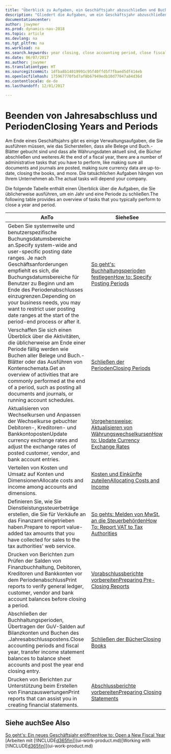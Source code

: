 ```yaml
---
title: "Überblick zu Aufgaben, ein Geschäftsjahr abzuschließen und Buchhaltungsperioden"
description: "Gliedert die Aufgaben, um ein Geschäftsjahr abzuschließen oder Buchhaltungsperiode, beispielsweise der Belege und die Buch.-Blätter sind vergewissernd gebucht überprüfend und Bankguthaben."
documentationcenter: 
author: jswymer
ms.prod: dynamics-nav-2018
ms.topic: article
ms.devlang: na
ms.tgt_pltfrm: na
ms.workload: na
ms.search.keywords: year closing, close accounting period, close fiscal year, bank account detailed trial balance
ms.date: 06/07/2017
ms.author: jswymer
ms.translationtype: HT
ms.sourcegitcommit: 1dfba8b14019991c95f40ffd5f7fbaed5df414eb
ms.openlocfilehash: 175967770fbd7af8b67949edb10d77047a84d36d
ms.contentlocale: de-de
ms.lasthandoff: 12/01/2017

---
```

# <a name="closing-years-and-periods"></a><span data-ttu-id="f0dc6-103">Beenden von Jahresabschluss und Perioden</span><span class="sxs-lookup"><span data-stu-id="f0dc6-103">Closing Years and Periods</span></span>
<span data-ttu-id="f0dc6-104">Am Ende eines Geschäftsjahrs gibt es einige Verwaltungsaufgaben, die Sie ausführen müssen, wie das Sicherstellen, dass alle Belege und Buch.-Blätter gebucht sind und dass alle Währungsdaten aktuell sind, die Bücher abschließen und weiteres.</span><span class="sxs-lookup"><span data-stu-id="f0dc6-104">At the end of a fiscal year, there are a number of administrative tasks that you have to perform, like making sure all documents and journals are posted, making sure currency data are up-to-date, closing the books, and more.</span></span> <span data-ttu-id="f0dc6-105">Die tatsächlichen Aufgaben hängen von Ihrem Unternehmen ab.</span><span class="sxs-lookup"><span data-stu-id="f0dc6-105">The actual tasks will depend your company.</span></span>

<span data-ttu-id="f0dc6-106">Die folgende Tabelle enthält einen Überblick über die Aufgaben, die Sie üblicherweise ausführen, um ein Jahr und eine Periode zu schließen.</span><span class="sxs-lookup"><span data-stu-id="f0dc6-106">The following table provides an overview of tasks that you typically perform to close a year and period.</span></span> 

| <span data-ttu-id="f0dc6-107">An</span><span class="sxs-lookup"><span data-stu-id="f0dc6-107">To</span></span> | <span data-ttu-id="f0dc6-108">Siehe</span><span class="sxs-lookup"><span data-stu-id="f0dc6-108">See</span></span> |
| --- | --- |
| <span data-ttu-id="f0dc6-109">Geben Sie systemweite und benutzerspezifische Buchungsdatumsbereiche an.</span><span class="sxs-lookup"><span data-stu-id="f0dc6-109">Specify system-wide and user-specific posting date ranges.</span></span> <span data-ttu-id="f0dc6-110">Je nach Geschäftsanforderungen empfiehlt es sich, die Buchungsdatumsbereiche für Benutzer zu Beginn und am Ende des Periodenabschlusses einzugrenzen.</span><span class="sxs-lookup"><span data-stu-id="f0dc6-110">Depending on your business needs, you may want to restrict user posting date ranges at the start of the period-end process or after it.</span></span> |[<span data-ttu-id="f0dc6-111">So geht's: Buchhaltungsperioden festlegen</span><span class="sxs-lookup"><span data-stu-id="f0dc6-111">How to: Specify Posting Periods</span></span>](finance-how-specify-posting-periods.md) |
| <span data-ttu-id="f0dc6-112">Verschaffen Sie sich einen Überblick über die Aktivitäten, die üblicherweise am Ende einer Periode fällig werden wie Buchen aller Belege und Buch.-Blätter oder das Ausführen von Kontenschemata.</span><span class="sxs-lookup"><span data-stu-id="f0dc6-112">Get an overview of activities that are commonly performed at the end of a period, such as posting all documents and journals, or running account schedules.</span></span> |[<span data-ttu-id="f0dc6-113">Schließen der Perioden</span><span class="sxs-lookup"><span data-stu-id="f0dc6-113">Closing Periods</span></span>](year-how-complete-period-end-processes.md) |
| <span data-ttu-id="f0dc6-114">Aktualisieren von Wechselkursen und Anpassen der Wechselkurse gebuchter Debitoren-, Kreditoren- und Bankkontoposten</span><span class="sxs-lookup"><span data-stu-id="f0dc6-114">Update currency exchange rates and adjust the exchange rates of posted customer, vendor, and bank account entries.</span></span> |[<span data-ttu-id="f0dc6-115">Vorgehensweise: Aktualisieren von Währungswechselkursen</span><span class="sxs-lookup"><span data-stu-id="f0dc6-115">How to: Update Currency Exchange Rates</span></span>](finance-how-update-currencies.md) |
| <span data-ttu-id="f0dc6-116">Verteilen von Kosten und Umsatz auf Konten und Dimensionen</span><span class="sxs-lookup"><span data-stu-id="f0dc6-116">Allocate costs and income among accounts and dimensions.</span></span> |[<span data-ttu-id="f0dc6-117">Kosten und Einkünfte zuteilen</span><span class="sxs-lookup"><span data-stu-id="f0dc6-117">Allocating Costs and Income</span></span>](year-allocate-costs-income.md) |
| <span data-ttu-id="f0dc6-118">Definieren Sie, wie Sie Dienstleistungssteuerbeträge erstellen, die Sie für Verkäufe an das Finanzamt eingetrieben haben.</span><span class="sxs-lookup"><span data-stu-id="f0dc6-118">Prepare to report value-added tax amounts that you have collected for sales to the tax authorities' web service.</span></span> |[<span data-ttu-id="f0dc6-119">So gehts: Melden von MwSt. an die Steuerbehörden</span><span class="sxs-lookup"><span data-stu-id="f0dc6-119">How To: Report VAT to Tax Authorities</span></span>](finance-how-report-vat.md)|
| <span data-ttu-id="f0dc6-120">Drucken von Berichten zum Prüfen der Salden von Finanzbuchhaltung, Debitoren, Kreditoren und Bankkonten vor dem Periodenabschluss</span><span class="sxs-lookup"><span data-stu-id="f0dc6-120">Print reports to verify general ledger, customer, vendor and bank account balances before closing a period.</span></span> |[<span data-ttu-id="f0dc6-121">Vorabschlussberichte vorbereiten</span><span class="sxs-lookup"><span data-stu-id="f0dc6-121">Preparing Pre-Closing Reports</span></span>](year-prepare-preclose-reports.md) |
| <span data-ttu-id="f0dc6-122">Abschließen der Buchhaltungsperioden, Übertragen der GuV-Salden auf Bilanzkonten und Buchen des .Jahresabschlusspostens.</span><span class="sxs-lookup"><span data-stu-id="f0dc6-122">Close accounting periods and fiscal year, transfer income statement balances to balance sheet accounts and post the year end closing entry.</span></span> |[<span data-ttu-id="f0dc6-123">Schließen der Bücher</span><span class="sxs-lookup"><span data-stu-id="f0dc6-123">Closing Books</span></span>](year-close-books.md) |
| <span data-ttu-id="f0dc6-124">Drucken von Berichten zur Unterstützung beim Erstellen von Finanzauswertungen</span><span class="sxs-lookup"><span data-stu-id="f0dc6-124">Print reports that can assist you in creating financial statements.</span></span> |[<span data-ttu-id="f0dc6-125">Abschlussberichte vorbereiten</span><span class="sxs-lookup"><span data-stu-id="f0dc6-125">Preparing Closing Statements</span></span>](year-prepare-close-statement.md) |

## <a name="see-also"></a><span data-ttu-id="f0dc6-126">Siehe auch</span><span class="sxs-lookup"><span data-stu-id="f0dc6-126">See Also</span></span>
[<span data-ttu-id="f0dc6-127">So geht's: Ein neues Geschäftsjahr eröffnen</span><span class="sxs-lookup"><span data-stu-id="f0dc6-127">How to: Open a New Fiscal Year</span></span>](finance-how-open-new-fiscal-year.md)  
<span data-ttu-id="f0dc6-128">[Arbeiten mit [!INCLUDE[d365fin](includes/d365fin_md.md)]](ui-work-product.md)</span><span class="sxs-lookup"><span data-stu-id="f0dc6-128">[Working with [!INCLUDE[d365fin](includes/d365fin_md.md)]](ui-work-product.md)</span></span>

